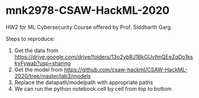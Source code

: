 # mnk2978-CSAW-HackML-2020
HW2 for ML Cybersecurity Course offered by Prof. Siddharth Garg 

Steps to reproduce:
1. Get the data from https://drive.google.com/drive/folders/13o2ybRJ1BkGUvfmQEeZqDo1kskyFywab?usp=sharing
2. Get the model from https://github.com/csaw-hackml/CSAW-HackML-2020/tree/master/lab3/models
3. Replace the datapath/modelpath with appropriate paths 
4. We can run the python notebook cell by cell from top to bottom
